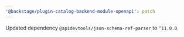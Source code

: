 ```yaml
---
'@backstage/plugin-catalog-backend-module-openapi': patch
---
```


Updated dependency `@apidevtools/json-schema-ref-parser` to `^11.0.0`.
